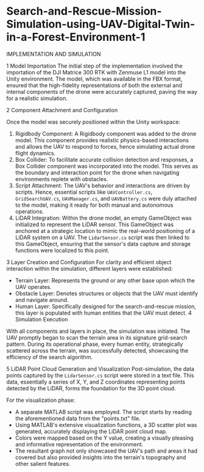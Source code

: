 # Search-and-Rescue-Mission-Simulation-using-UAV-Digital-Twin-in-a-Forest-Environment-1
IMPLEMENTATION AND SIMULATION

1	Model Importation
The initial step of the implementation involved the importation of the DJI Matrice 300 RTK with Zenmuse L1 model into the Unity environment. The model, which was available in the FBX format, ensured that the high-fidelity representations of both the external and internal components of the drone were accurately captured, paving the way for a realistic simulation.

2 Component Attachment and Configuration

Once the model was securely positioned within the Unity workspace:
1. Rigidbody Component: A Rigidbody component was added to the drone model. This component provides realistic physics-based interactions and allows the UAV to respond to forces, hence simulating actual drone flight dynamics.
2. Box Collider: To facilitate accurate collision detection and responses, a Box Collider component was incorporated into the model. This serves as the boundary and interaction point for the drone when navigating environments replete with obstacles.
3. Script Attachment: The UAV's behavior and interactions are driven by scripts. Hence, essential scripts like `UAVController.cs`, `GridSearchUAV.cs`, `UAVManager.cs`, and `UAVBattery.cs` were duly attached to the model, making it ready for both manual and autonomous operations.
4. LiDAR Integration: Within the drone model, an empty GameObject was initialized to represent the LiDAR sensor. This GameObject was anchored at a strategic location to mimic the real-world positioning of a LiDAR system on a UAV. The `LidarSensor.cs` script was then linked to this GameObject, ensuring that the sensor's data capture and storage functions were localized to this point.

3 Layer Creation and Configuration
For clarity and efficient object interaction within the simulation, different layers were established:

- Terrain Layer: Represents the ground or any other base upon which the UAV operates.
- Obstacle Layer: Denotes structures or objects that the UAV must identify and navigate around.
- Human Layer: Specifically designed for the search-and-rescue mission, this layer is populated with human entities that the UAV must detect.
4 Simulation Execution

With all components and layers in place, the simulation was initiated. The UAV promptly began to scan the terrain area in its signature grid-search pattern. During its operational phase, every human entity, strategically scattered across the terrain, was successfully detected, showcasing the efficiency of the search algorithm.

5 LiDAR Point Cloud Generation and Visualization
Post-simulation, the data points captured by the `LidarSensor.cs` script were stored in a text file. This data, essentially a series of X, Y, and Z coordinates representing points detected by the LiDAR, forms the foundation for the 3D point cloud.

For the visualization phase:

- A separate MATLAB script was employed. The script starts by reading the aforementioned data from the "points.txt" file. 
- Using MATLAB's extensive visualization functions, a 3D scatter plot was generated, accurately displaying the LiDAR point cloud map. 
- Colors were mapped based on the Y value, creating a visually pleasing and informative representation of the environment. 
- The resultant graph not only showcased the UAV's path and areas it had covered but also provided insights into the terrain's topography and other salient features. 

